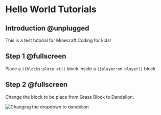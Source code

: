 # Hello World Tutorials

## Introduction @unplugged

This is a test tutorial for Minecraft Coding for kids!

## Step 1 @fullscreen

Place a ``||blocks:place at||`` block inside a ``||player:on player||`` block 

## Step 2 @fullscreen

Change the block to be place from Grass Block to Dandelion.

![Changing the dropdown to dandelion](/static/choose-dandelion.png)
